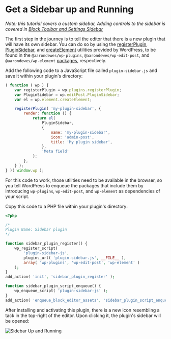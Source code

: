 # Get a Sidebar up and Running

_Note: this tutorial covers a custom sidebar, Adding controls to the sidebar is covered in [Block Toolbar and Settings Sidebar](/docs/how-to-guides/block-tutorial/block-controls-toolbar-and-sidebar.md)_

The first step in the journey is to tell the editor that there is a new plugin that will have its own sidebar. You can do so by using the [registerPlugin](/packages/plugins/README.md), [PluginSidebar](/packages/edit-post/README.md#pluginsidebar), and [createElement](/packages/element/README.md) utilities provided by WordPress, to be found in the `@aarondewes/wp-plugins`, `@aarondewes/wp-edit-post`, and `@aarondewes/wp-element` [packages](/docs/reference-guides/packages.md), respectively.

Add the following code to a JavaScript file called `plugin-sidebar.js` and save it within your plugin's directory:

```js
( function ( wp ) {
	var registerPlugin = wp.plugins.registerPlugin;
	var PluginSidebar = wp.editPost.PluginSidebar;
	var el = wp.element.createElement;

	registerPlugin( 'my-plugin-sidebar', {
		render: function () {
			return el(
				PluginSidebar,
				{
					name: 'my-plugin-sidebar',
					icon: 'admin-post',
					title: 'My plugin sidebar',
				},
				'Meta field'
			);
		},
	} );
} )( window.wp );
```

For this code to work, those utilities need to be available in the browser, so you tell WordPress to enqueue the packages that include them by introducing `wp-plugins`, `wp-edit-post`, and `wp-element` as dependencies of your script.

Copy this code to a PHP file within your plugin's directory:

```php
<?php

/*
Plugin Name: Sidebar plugin
*/

function sidebar_plugin_register() {
	wp_register_script(
		'plugin-sidebar-js',
		plugins_url( 'plugin-sidebar.js', __FILE__ ),
		array( 'wp-plugins', 'wp-edit-post', 'wp-element' )
	);
}
add_action( 'init', 'sidebar_plugin_register' );

function sidebar_plugin_script_enqueue() {
	wp_enqueue_script( 'plugin-sidebar-js' );
}
add_action( 'enqueue_block_editor_assets', 'sidebar_plugin_script_enqueue' );
```

After installing and activating this plugin, there is a new icon resembling a tack in the top-right of the editor. Upon clicking it, the plugin's sidebar will be opened:

![Sidebar Up and Running](https://raw.githubusercontent.com/WordPress/gutenberg/HEAD/docs/assets/sidebar-up-and-running.png)
